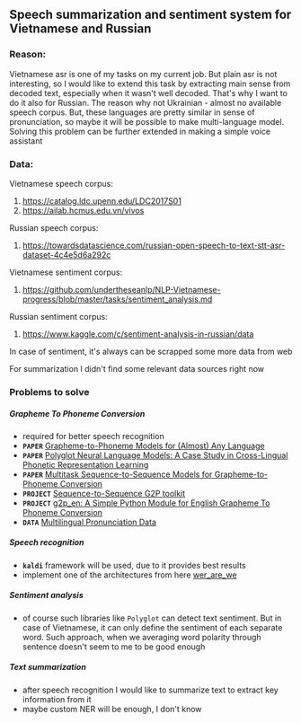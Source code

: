 ## Speech summarization and sentiment system for Vietnamese and Russian

### Reason:
Vietnamese asr is one of my tasks on my current job. But plain asr is not interesting, so I would like to extend this
task by extracting main sense from decoded text, especially when it wasn't well decoded. That's why I want to do it 
also for Russian. The reason why not Ukrainian - almost no available speech corpus. But, these languages are pretty
similar in sense of pronunciation, so maybe it will be possible to make multi-language model. Solving this problem can
be further extended in making a simple voice assistant

### Data:
Vietnamese speech corpus:
1. https://catalog.ldc.upenn.edu/LDC2017S01
2. https://ailab.hcmus.edu.vn/vivos

Russian speech corpus:
1. https://towardsdatascience.com/russian-open-speech-to-text-stt-asr-dataset-4c4e5d6a292c

Vietnamese sentiment corpus:
1. https://github.com/undertheseanlp/NLP-Vietnamese-progress/blob/master/tasks/sentiment_analysis.md

Russian sentiment corpus:
1. https://www.kaggle.com/c/sentiment-analysis-in-russian/data

In case of sentiment, it's always can be scrapped some more data from web

For summarization I didn't find some relevant data sources right now


### Problems to solve

##### Grapheme To Phoneme Conversion
  * required for better speech recognition
  * ****`PAPER`**** [Grapheme-to-Phoneme Models for (Almost) Any Language](https://pdfs.semanticscholar.org/b9c8/fef9b6f16b92c6859f6106524fdb053e9577.pdf)
  * ****`PAPER`**** [Polyglot Neural Language Models: A Case Study in Cross-Lingual Phonetic Representation Learning](https://arxiv.org/pdf/1605.03832.pdf)
  * ****`PAPER`**** [Multitask Sequence-to-Sequence Models for Grapheme-to-Phoneme Conversion](https://pdfs.semanticscholar.org/26d0/09959fa2b2e18cddb5783493738a1c1ede2f.pdf)
  * ****`PROJECT`**** [Sequence-to-Sequence G2P toolkit](https://github.com/cmusphinx/g2p-seq2seq)
  * ****`PROJECT`**** [g2p_en: A Simple Python Module for English Grapheme To Phoneme Conversion](https://github.com/kyubyong/g2p) 
  * ****`DATA`**** [Multilingual Pronunciation Data](https://drive.google.com/drive/folders/0B7R_gATfZJ2aWkpSWHpXUklWUmM)

##### Speech recognition
  * ****`kaldi`**** framework will be used, due to it provides best results
  * implement one of the architectures from here [wer_are_we](https://github.com/syhw/wer_are_we)
  
##### Sentiment analysis
  * of course such libraries like ``Polyglot`` can detect text sentiment. But in case of Vietnamese, it can only define
  the sentiment of each separate word. Such approach, when we averaging word polarity through sentence doesn't seem to me
  to be good enough
  
##### Text summarization
  * after speech recognition I would like to summarize text to extract key information from it
  * maybe custom NER will be enough, I don't know
